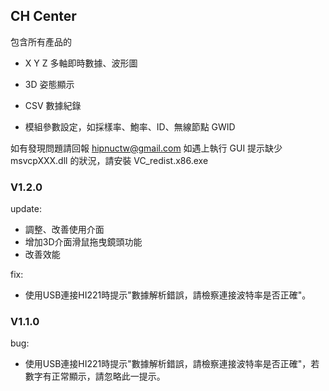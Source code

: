 

## CH Center

包含所有產品的

- X Y Z 多軸即時數據、波形圖

- 3D 姿態顯示

- CSV 數據紀錄

- 模組參數設定，如採樣率、鮑率、ID、無線節點 GWID


如有發現問題請回報 hipnuctw@gmail.com
如遇上執行 GUI 提示缺少 msvcpXXX.dll 的狀況，請安裝 VC_redist.x86.exe

### V1.2.0
update:
- 調整、改善使用介面
- 增加3D介面滑鼠拖曳鏡頭功能
- 改善效能

fix:
- 使用USB連接HI221時提示"數據解析錯誤，請檢察連接波特率是否正確"。

### V1.1.0
bug:
- 使用USB連接HI221時提示"數據解析錯誤，請檢察連接波特率是否正確"，若數字有正常顯示，請忽略此一提示。

